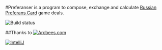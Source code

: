 #Preferanser is a program to compose, exchange and calculate [Russian Preferans Card](https://en.wikipedia.org/wiki/Preferans) game deals.

![Build status](https://www.codeship.io/projects/2a84d800-61e6-0131-231e-26f75a0c690d/status)

##Thanks to
[![Arcbees.com](http://arcbees-ads.appspot.com/ad.png)](http://arcbees.com)

[![IntelliJ](https://lh6.googleusercontent.com/--QIIJfKrjSk/UJJ6X-UohII/AAAAAAAAAVM/cOW7EjnH778/s800/banner_IDEA.png)](http://www.jetbrains.com/idea/index.html)
